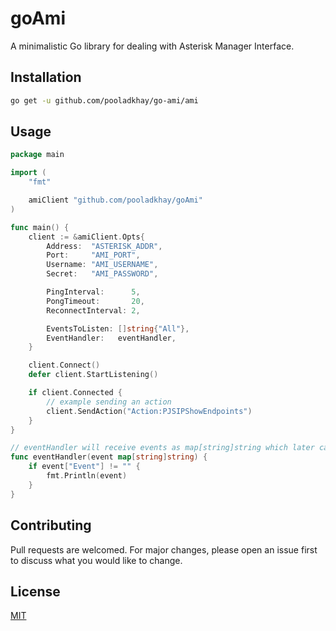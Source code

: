 # goAmi

A minimalistic Go library for dealing with Asterisk Manager Interface.

## Installation

```bash
go get -u github.com/pooladkhay/go-ami/ami
```

## Usage

```go
package main

import (
	"fmt"

	amiClient "github.com/pooladkhay/goAmi"
)

func main() {
	client := &amiClient.Opts{
		Address:  "ASTERISK_ADDR",
		Port:     "AMI_PORT",
		Username: "AMI_USERNAME",
		Secret:   "AMI_PASSWORD",

		PingInterval:      5,
		PongTimeout:       20,
		ReconnectInterval: 2,

		EventsToListen: []string{"All"},
		EventHandler:   eventHandler,
	}

	client.Connect()
	defer client.StartListening()

	if client.Connected {
		// example sending an action
		client.SendAction("Action:PJSIPShowEndpoints")
	}
}

// eventHandler will receive events as map[string]string which later can be filtered accordingly.
func eventHandler(event map[string]string) {
	if event["Event"] != "" {
		fmt.Println(event)
	}
}

```
## Contributing
Pull requests are welcomed. For major changes, please open an issue first to discuss what you would like to change.

## License
[MIT](https://github.com/pooladkhay/goAmi/blob/main/LICENCE.md)
